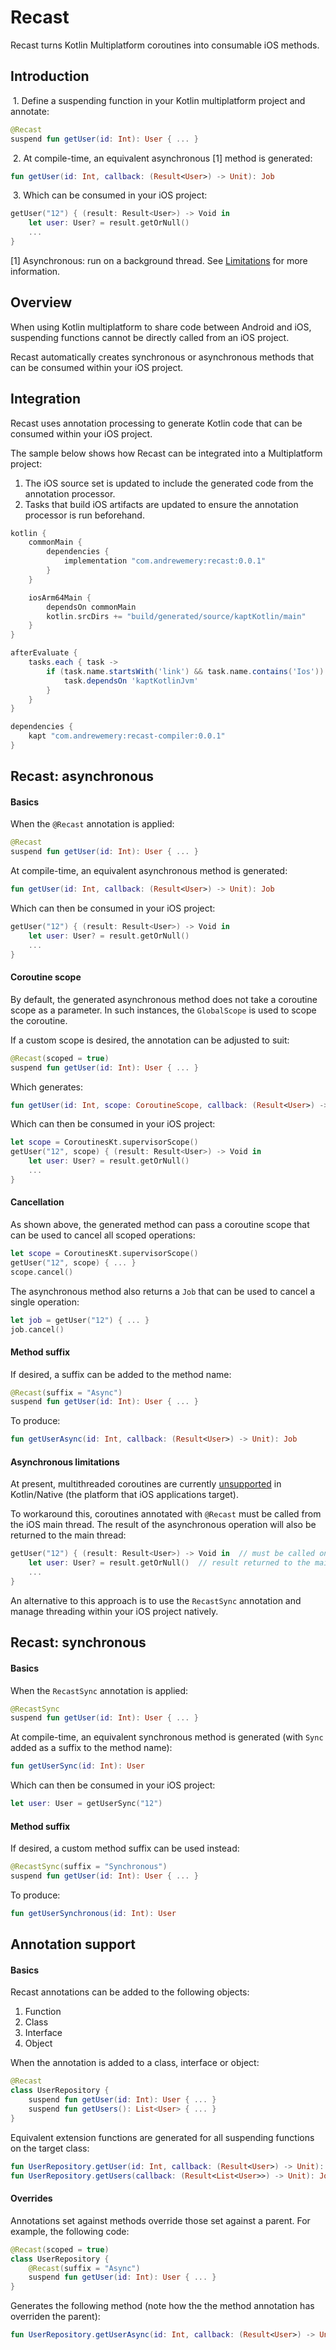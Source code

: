 # Recast

Recast turns Kotlin Multiplatform coroutines into consumable iOS methods.

## Introduction

&nbsp;1. Define a suspending function in your Kotlin multiplatform project and annotate:

```kotlin
@Recast
suspend fun getUser(id: Int): User { ... }
```

&nbsp;2. At compile-time, an equivalent asynchronous [1] method is generated:

```kotlin
fun getUser(id: Int, callback: (Result<User>) -> Unit): Job
```

&nbsp;3. Which can be consumed in your iOS project:

```swift
getUser("12") { (result: Result<User>) -> Void in
    let user: User? = result.getOrNull()
    ...
}
```

[1] Asynchronous: run on a background thread. See [Limitations](#asynchronous-limitations) for more information. 

## Overview

When using Kotlin multiplatform to share code between Android and iOS, suspending functions cannot be directly called from an iOS project.

Recast automatically creates synchronous or asynchronous methods that can be consumed within your iOS project.

## Integration

Recast uses annotation processing to generate Kotlin code that can be consumed within your iOS project.

The sample below shows how Recast can be integrated into a Multiplatform project:
1. The iOS source set is updated to include the generated code from the annotation processor.
2. Tasks that build iOS artifacts are updated to ensure the annotation processor is run beforehand.

```groovy
kotlin {
    commonMain {
        dependencies {
            implementation "com.andrewemery:recast:0.0.1"
        }
    }

    iosArm64Main {
        dependsOn commonMain
        kotlin.srcDirs += "build/generated/source/kaptKotlin/main"
    }
}

afterEvaluate {
    tasks.each { task ->
        if (task.name.startsWith('link') && task.name.contains('Ios')) {
            task.dependsOn 'kaptKotlinJvm'
        }
    }
}

dependencies {
    kapt "com.andrewemery:recast-compiler:0.0.1"
}
```

## Recast: asynchronous

#### Basics

When the ```@Recast``` annotation is applied:

```kotlin
@Recast
suspend fun getUser(id: Int): User { ... }
```

At compile-time, an equivalent asynchronous method is generated:

```kotlin
fun getUser(id: Int, callback: (Result<User>) -> Unit): Job
```

Which can then be consumed in your iOS project:

```swift
getUser("12") { (result: Result<User>) -> Void in
    let user: User? = result.getOrNull()
    ...
}
```

#### Coroutine scope

By default, the generated asynchronous method does not take a coroutine scope as a parameter.
In such instances, the ```GlobalScope``` is used to scope the coroutine.

If a custom scope is desired, the annotation can be adjusted to suit:

```kotlin
@Recast(scoped = true)
suspend fun getUser(id: Int): User { ... }
```

Which generates:

```kotlin
fun getUser(id: Int, scope: CoroutineScope, callback: (Result<User>) -> Unit): Job
```

Which can then be consumed in your iOS project:

```swift
let scope = CoroutinesKt.supervisorScope()
getUser("12", scope) { (result: Result<User>) -> Void in
    let user: User? = result.getOrNull()
    ...
}
```

#### Cancellation

As shown above, the generated method can pass a coroutine scope that can be used to cancel all scoped operations:

```swift
let scope = CoroutinesKt.supervisorScope()
getUser("12", scope) { ... }
scope.cancel()
```

The asynchronous method also returns a ```Job``` that can be used to cancel a single operation:

```swift
let job = getUser("12") { ... }
job.cancel()
```

#### Method suffix

If desired, a suffix can be added to the method name:

```kotlin
@Recast(suffix = "Async")
suspend fun getUser(id: Int): User { ... }
```

To produce:

```kotlin
fun getUserAsync(id: Int, callback: (Result<User>) -> Unit): Job
```

#### Asynchronous limitations

At present, multithreaded coroutines are currently [unsupported](https://github.com/Kotlin/kotlinx.coroutines/issues/462) in Kotlin/Native (the platform that iOS applications target).

To workaround this, coroutines annotated with ```@Recast``` must be called from the iOS main thread. 
The result of the asynchronous operation will also be returned to the main thread:

```swift
getUser("12") { (result: Result<User>) -> Void in  // must be called on the main thread
    let user: User? = result.getOrNull()  // result returned to the main thread
    ...
}
```

An alternative to this approach is to use the ```RecastSync``` annotation and manage threading within your iOS project natively.

## Recast: synchronous

#### Basics

When the ```RecastSync``` annotation is applied:

```kotlin
@RecastSync
suspend fun getUser(id: Int): User { ... }
```

At compile-time, an equivalent synchronous method is generated (with ```Sync``` added as a suffix to the method name):

```kotlin
fun getUserSync(id: Int): User
```

Which can then be consumed in your iOS project:

```swift
let user: User = getUserSync("12")
```

#### Method suffix

If desired, a custom method suffix can be used instead:

```kotlin
@RecastSync(suffix = "Synchronous")
suspend fun getUser(id: Int): User { ... }
```

To produce:

```kotlin
fun getUserSynchronous(id: Int): User
```

## Annotation support

#### Basics

Recast annotations can be added to the following objects:
1. Function
2. Class
3. Interface
4. Object

When the annotation is added to a class, interface or object:
 
```kotlin
@Recast
class UserRepository {
    suspend fun getUser(id: Int): User { ... }
    suspend fun getUsers(): List<User> { ... }
}
```

Equivalent extension functions are generated for all suspending functions on the target class:

```kotlin
fun UserRepository.getUser(id: Int, callback: (Result<User>) -> Unit): Job = ...
fun UserRepository.getUsers(callback: (Result<List<User>>) -> Unit): Job = ...
```

#### Overrides

Annotations set against methods override those set against a parent. For example, the following code:
 
```kotlin
@Recast(scoped = true)
class UserRepository {
    @Recast(suffix = "Async")
    suspend fun getUser(id: Int): User { ... }
}
```

Generates the following method (note how the the method annotation has overriden the parent):

```kotlin
fun UserRepository.getUserAsync(id: Int, callback: (Result<User>) -> Unit): Job = ...
```